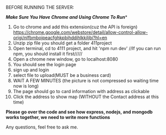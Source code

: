 BEFORE RUNNING THE SERVER:

***Make Sure You Have Chrome and Using Chrome To Run****

1. Go to chrome and add this extension(cuz the API is foreign) https://chrome.google.com/webstore/detail/allow-control-allow-origi/nlfbmbojpeacfghkpbjhddihlkkiljbi?hl=en
2. Unzip zip file you should get a folder 411project
3. Open terminal, cd to 4111 project, and hit 'npm run dev'
//If you can run npm, you should install it first/////
4. Open a chrome new window, go to localhost:8080
5. You should see the login page
6. sign up and login
7. select file to upload(MUST be a business card)
8. WAIT A FEW MINUTES (the picture is not compressed so waiting time now is long)
9. The page should go to card information with address as clickable
10. Click the address to show map (WITHOUT the Contact address at this time)

****Please go over the code and see how express, nodejs, and mongodb works together, we need to write more functions****


Any questions, feel free to ask me.
